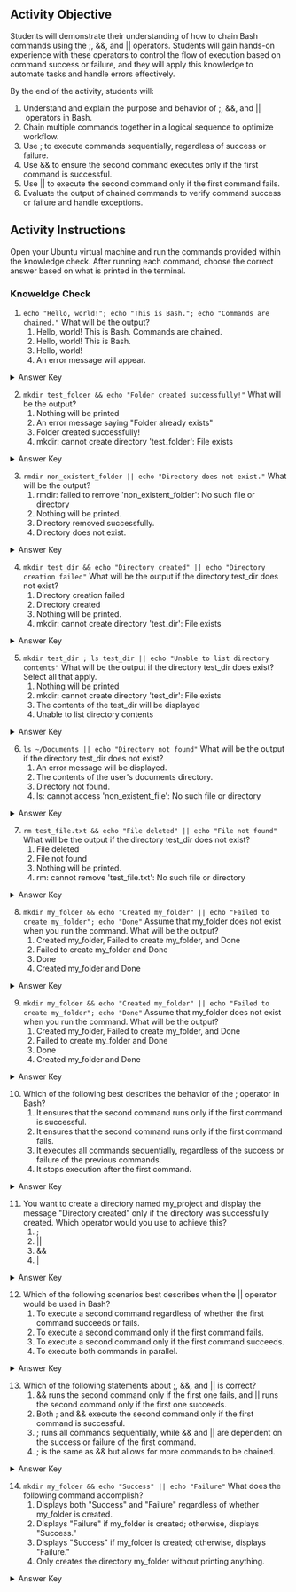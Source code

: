 ## Activity Objective

Students will demonstrate their understanding of how to chain Bash commands using the ;, &&, and || operators. Students will gain hands-on experience with these operators to control the flow of execution based on command success or failure, and they will apply this knowledge to automate tasks and handle errors effectively.

By the end of the activity, students will:

1. Understand and explain the purpose and behavior of ;, &&, and || operators in Bash.
2. Chain multiple commands together in a logical sequence to optimize workflow.
3. Use ; to execute commands sequentially, regardless of success or failure.
4. Use && to ensure the second command executes only if the first command is successful.
5. Use || to execute the second command only if the first command fails.
6. Evaluate the output of chained commands to verify command success or failure and handle exceptions.

## Activity Instructions

Open your Ubuntu virtual machine and run the commands provided within the knowledge check. After running each command, choose the correct answer based on what is printed in the terminal.

### Knoweldge Check
1. ```echo "Hello, world!"; echo "This is Bash."; echo "Commands are chained."```
What will be the output?
    1. Hello, world! This is Bash. Commands are chained.
    2. Hello, world! This is Bash.
    3. Hello, world!
    4. An error message will appear.
<details closed>
<summary>Answer Key</summary>
  Hello, world! This is Bash. Commands are chained.
</details>

2. ```mkdir test_folder && echo "Folder created successfully!"```
What will be the output?
    1. Nothing will be printed
    2. An error message saying "Folder already exists"
    3. Folder created successfully!
    4. mkdir: cannot create directory 'test_folder': File exists
<details closed>
<summary>Answer Key</summary>
  Folder created successfully!
</details>

3. ```rmdir non_existent_folder || echo "Directory does not exist."```
What will be the output?
    1. rmdir: failed to remove 'non_existent_folder': No such file or directory
    2. Nothing will be printed.
    3. Directory removed successfully.
    4. Directory does not exist.
<details closed>
<summary>Answer Key</summary>
  Directory does not exist.
</details>

4. ```mkdir test_dir && echo "Directory created" || echo "Directory creation failed"```
What will be the output if the directory test_dir does not exist?
    1. Directory creation failed
    2. Directory created
    3. Nothing will be printed.
    4. mkdir: cannot create directory 'test_dir': File exists
<details closed>
<summary>Answer Key</summary>
  Directory created
</details>

5. ```mkdir test_dir ; ls test_dir || echo "Unable to list directory contents"```
What will be the output if the directory test_dir does  exist? Select all that apply.
    1. Nothing will be printed
    2. mkdir: cannot create directory 'test_dir': File exists
    3. The contents of the test_dir will be displayed
    4. Unable to list directory contents
<details closed>
<summary>Answer Key</summary>
  mkdir: cannot create directory 'test_dir': File exists <br>
  The contents of the test_dir will be displayed
</details>

6. ```ls ~/Documents || echo "Directory not found"```
What will be the output if the directory test_dir does not exist?
    1. An error message will be displayed.
    2. The contents of the user's documents directory.
    3. Directory not found.
    4. ls: cannot access 'non_existent_file': No such file or directory
<details closed>
<summary>Answer Key</summary>
  The contents of the user's documents directory.
</details>

7. ```rm test_file.txt && echo "File deleted" || echo "File not found"```
What will be the output if the directory test_dir does not exist?
    1. File deleted
    2. File not found
    3. Nothing will be printed.
    4. rm: cannot remove 'test_file.txt': No such file or directory
<details closed>
<summary>Answer Key</summary>
 File deleted
</details>

8. ```mkdir my_folder && echo "Created my_folder" || echo "Failed to create my_folder"; echo "Done"```
Assume that my_folder does not exist when you run the command. What will be the output?
    1. Created my_folder, Failed to create my_folder, and  Done
    2. Failed to create my_folder and Done
    3. Done
    4. Created my_folder and Done 
<details closed>
<summary>Answer Key</summary>
Created my_folder and Done 
</details>

9. ```mkdir my_folder && echo "Created my_folder" || echo "Failed to create my_folder"; echo "Done"```
Assume that my_folder does not exist when you run the command. What will be the output?
    1. Created my_folder, Failed to create my_folder, and  Done
    2. Failed to create my_folder and Done
    3. Done
    4. Created my_folder and Done 
<details closed>
<summary>Answer Key</summary>
Created my_folder and Done 
</details>

10. Which of the following best describes the behavior of the ; operator in Bash?
    1. It ensures that the second command runs only if the first command is successful.
    2. It ensures that the second command runs only if the first command fails.
    3. It executes all commands sequentially, regardless of the success or failure of the previous commands.
    4. It stops execution after the first command.
<details closed>
<summary>Answer Key</summary>
It executes all commands sequentially, regardless of the success or failure of the previous commands.
</details>

11. You want to create a directory named my_project and display the message "Directory created" only if the directory was successfully created. Which operator would you use to achieve this?
    1. ;
    2. ||
    3. &&
    4. |
<details closed>
<summary>Answer Key</summary>
;
</details>

12. Which of the following scenarios best describes when the || operator would be used in Bash?
    1. To execute a second command regardless of whether the first command succeeds or fails.
    2. To execute a second command only if the first command fails.
    3. To execute a second command only if the first command succeeds.
    4. To execute both commands in parallel.
<details closed>
<summary>Answer Key</summary>
To execute a second command only if the first command fails.
</details>

13. Which of the following statements about ;, &&, and || is correct?
    1. && runs the second command only if the first one fails, and || runs the second command only if the first one succeeds.
    2. Both ; and && execute the second command only if the first command is successful.
    3. ; runs all commands sequentially, while && and || are dependent on the success or failure of the first command.
    4. ; is the same as && but allows for more commands to be chained.
<details closed>
<summary>Answer Key</summary>
; runs all commands sequentially, while && and || are dependent on the success or failure of the first command.
</details>

14. ```mkdir my_folder && echo "Success" || echo "Failure"```
What does the following command accomplish?
    1. Displays both "Success" and "Failure" regardless of whether my_folder is created.
    2. Displays "Failure" if my_folder is created; otherwise, displays "Success."
    3. Displays "Success" if my_folder is created; otherwise, displays "Failure."
    4. Only creates the directory my_folder without printing anything.
<details closed>
<summary>Answer Key</summary>
Displays "Success" if my_folder is created; otherwise, displays "Failure."
</details>
